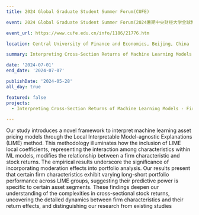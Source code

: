 ```yaml
---
title: 2024 Global Graduate Student Summer Forum(CUFE)

event: 2024 Global Graduate Student Summer Forum(2024暑期中央财经大学全球博士生论坛)

event_url: https://www.cufe.edu.cn/info/1186/21776.htm

location: Central University of Finance and Economics, Beijing, China

summary: Interpreting Cross-Section Returns of Machine Learning Models Firm Characteristics and Moderation Effect through LIME

date: '2024-07-01'
end_date: '2024-07-07'

publishDate: '2024-05-28'
all_day: true

featured: false
projects:
  - Interpreting Cross-Section Returns of Machine Learning Models - Firm Characteristics and Moderation Effect through LIME

---
```

Our study introduces a novel framework to interpret machine learning asset pricing models through the Local Interpretable Model-agnostic Explanations (LIME) method. This methodology illuminates how the inclusion of LIME local coefficients, representing the interaction among characteristics within ML models, modifies the relationship between a firm characteristic and stock returns. The empirical results underscore the significance of incorporating moderation effects into portfolio analysis. Our results present that certain firm characteristics exhibit varying long-short portfolio performance across LIME groups, suggesting their predictive power is specific to certain asset segments. These findings deepen our understanding of the complexities in cross-sectional stock returns, uncovering the detailed dynamics between firm characteristics and their return effects, and distinguishing our research from existing studies
